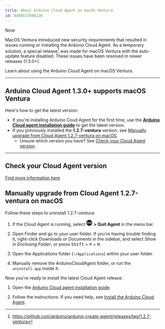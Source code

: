 ```yaml
---
title: About Arduino Cloud Agent on macOS Ventura
id: 6489572696220
---
```


> [!NOTE]
> MacOS Ventura introduced new security requirements that resulted in issues running or installing the Arduino Cloud Agent. As a temporary solution, a special release[^1] was made for macOS Ventura with the auto-update feature disabled. These issues have been resolved in newer releases (1.3.0+).

Learn about using the Arduino Cloud Agent on macOS Ventura.

---

## Arduino Cloud Agent 1.3.0+ supports macOS Ventura

[^1]: <https://github.com/arduino/arduino-create-agent/releases/tag/1.2.7-ventura>

Here's how to get the latest version:

* If you're installing Arduino Coud Agent for the first time, use the **[Arduino Cloud agent installation guide](https://create.arduino.cc/getting-started/plugin/welcome)** to get the latest version.
* If you previously installed the **1.2.7-ventura** version, see [Manually upgrade from Cloud Agent 1.2.7-ventura on macOS](#1.2.7-ventura-upgrade).
  * Unsure which version you have? See [Check your Cloud Agent version](#check-version).

---

<a id="check-version"></a>

## Check your Cloud Agent version

  [Find more information here](https://support.arduino.cc/hc/en-us/articles/4407002993426)

<a id="1.2.7-ventura-upgrade"></a>

## Manually upgrade from Cloud Agent 1.2.7-ventura on macOS

Follow these steps to uninstall 1.2.7-ventura:

1. If the Cloud Agent is running, select ![Cloud Agent icon](img/cloud-agent-logo-mac.png) **> Quit Agent** in the menu bar.

2. Open Finder and go to your user folder. If you're having trouble finding it, right-click Downloads or Documents in the sidebar, and select _Show in Enclosing Folder_, or press <kbd>Shift</kbd> + <kbd>⌘</kbd> + <kbd>H</kbd>.

3. Open the Applications folder (`~/Applications`) within your user folder.

4. Manually remove the ArduinoCloudAgent folder, or run the `uninstall.app` inside it.

Now you're ready to install the latest Cloud Agent release:

1. Open the [Arduino Cloud agent installation guide](https://create.arduino.cc/getting-started/plugin/welcome).

2. Follow the instructions. If you need help, see [Install the Arduino Cloud Agent](https://support.arduino.cc/hc/en-us/articles/360014869820).
